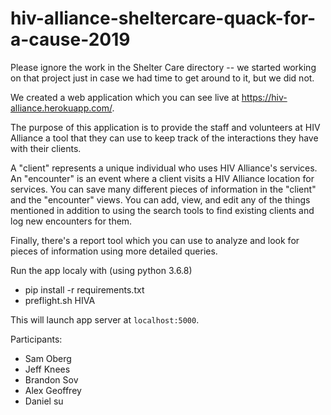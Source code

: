 # hiv-alliance-sheltercare-quack-for-a-cause-2019
Please ignore the work in the Shelter Care directory -- we started working on that project just in case we had time to get around to it, but we did not.

We created a web application which you can see live at https://hiv-alliance.herokuapp.com/.

The purpose of this application is to provide the staff and volunteers at HIV Alliance a tool that they can use to keep track of the interactions they have with their clients.

A "client" represents a unique individual who uses HIV Alliance's services.  An "encounter" is an event where a client visits a HIV Alliance location for services.  You can save many different pieces of information in the "client" and the "encounter" views.  You can add, view, and edit any of the things mentioned in addition to using the search tools to find existing clients and log new encounters for them.

Finally, there's a report tool which you can use to analyze and look for pieces of information using more detailed queries.

Run the app localy with (using python 3.6.8)
* pip install -r requirements.txt
* preflight.sh HIVA

This will launch app server at `localhost:5000`.

Participants:
* Sam Oberg
* Jeff Knees
* Brandon Sov
* Alex Geoffrey
* Daniel su
